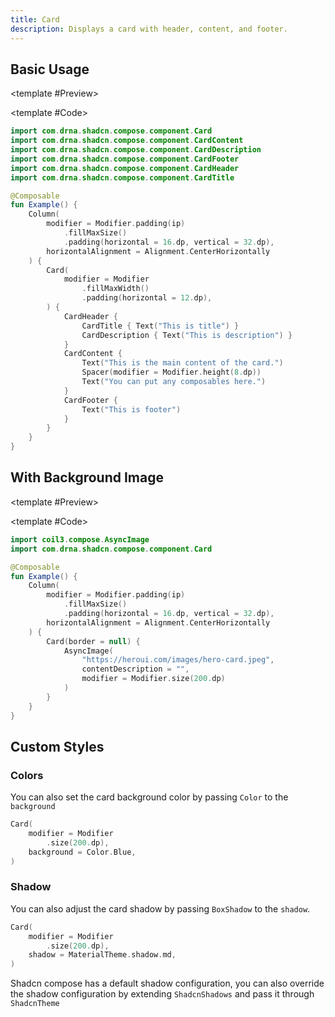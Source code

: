 ```yaml
---
title: Card
description: Displays a card with header, content, and footer.
---
```


<DocsPage 
    :title="frontmatter.title" 
    :description="frontmatter.description"
    path="views/components/Card.md">

## Basic Usage

<TabPreview>

<template #Preview>
<Preview name="card" variant="default"/>
</template>

<template #Code>

```kotlin
import com.drna.shadcn.compose.component.Card
import com.drna.shadcn.compose.component.CardContent
import com.drna.shadcn.compose.component.CardDescription
import com.drna.shadcn.compose.component.CardFooter
import com.drna.shadcn.compose.component.CardHeader
import com.drna.shadcn.compose.component.CardTitle

@Composable
fun Example() {
    Column(
        modifier = Modifier.padding(ip)
            .fillMaxSize()
            .padding(horizontal = 16.dp, vertical = 32.dp),
        horizontalAlignment = Alignment.CenterHorizontally
    ) {
        Card(
            modifier = Modifier
                .fillMaxWidth()
                .padding(horizontal = 12.dp),
        ) {
            CardHeader {
                CardTitle { Text("This is title") }
                CardDescription { Text("This is description") }
            }
            CardContent {
                Text("This is the main content of the card.")
                Spacer(modifier = Modifier.height(8.dp))
                Text("You can put any composables here.")
            }
            CardFooter {
                Text("This is footer")
            }
        }
    }
}
```

</template>

</TabPreview>

## With Background Image

<TabPreview>

<template #Preview>
<Preview name="card" variant="with-background-image"/>
</template>

<template #Code>

```kotlin
import coil3.compose.AsyncImage
import com.drna.shadcn.compose.component.Card

@Composable
fun Example() {
    Column(
        modifier = Modifier.padding(ip)
            .fillMaxSize()
            .padding(horizontal = 16.dp, vertical = 32.dp),
        horizontalAlignment = Alignment.CenterHorizontally
    ) {
        Card(border = null) {
            AsyncImage(
                "https://heroui.com/images/hero-card.jpeg",
                contentDescription = "",
                modifier = Modifier.size(200.dp)
            )
        }
    }
}
```

</template>

</TabPreview>

## Custom Styles

### Colors

You can also set the card background color by passing `Color` to the `background`

```kotlin
Card(
    modifier = Modifier
        .size(200.dp),
    background = Color.Blue,
)
```

### Shadow

You can also adjust the card shadow by passing `BoxShadow` to the `shadow`.

```kotlin
Card(
    modifier = Modifier
        .size(200.dp),
    shadow = MaterialTheme.shadow.md,
)
```

Shadcn compose has a default shadow configuration, you can also override the shadow configuration by extending `ShadcnShadows` and pass it through `ShadcnTheme`

</DocsPage>
